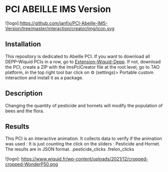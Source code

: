 # PCI ABEILLE IMS Version
![logo]:https://github.com/janfix/PCI-Abeille-IMS-Version/tree/master/interaction/creator/img/icon.svg
## Installation 
This repository is dedicated to Abeille PCI. If you want to download all DEPP-Wiquid PCIs in a row, go to [Extension-Wiquid-Depp](https://github.com/janfix/Extension-Wiquid-Depp).
If not, download the PCI, create a ZIP with the ImsPciCreator file at the root level, go to TAO platform, in the top right tool bar click on ⚙️ (settings)> Portable custom interaction and install it as a package.

## Description
Changing the quantity of pesticide and hornets will modify the population of bees and the flora.

## Results
This PCI is an interactive animation. It collects data to verify if the animation was used : 
It is just counting the click on the sliders : Pesticide and Hornet.
The results are in JSON format.
.pesticide_clicks
.frelon_clicks


![logo]: https://www.wiquid.fr/wp-content/uploads/2021/12/cropped-cropped-WonderP50.png